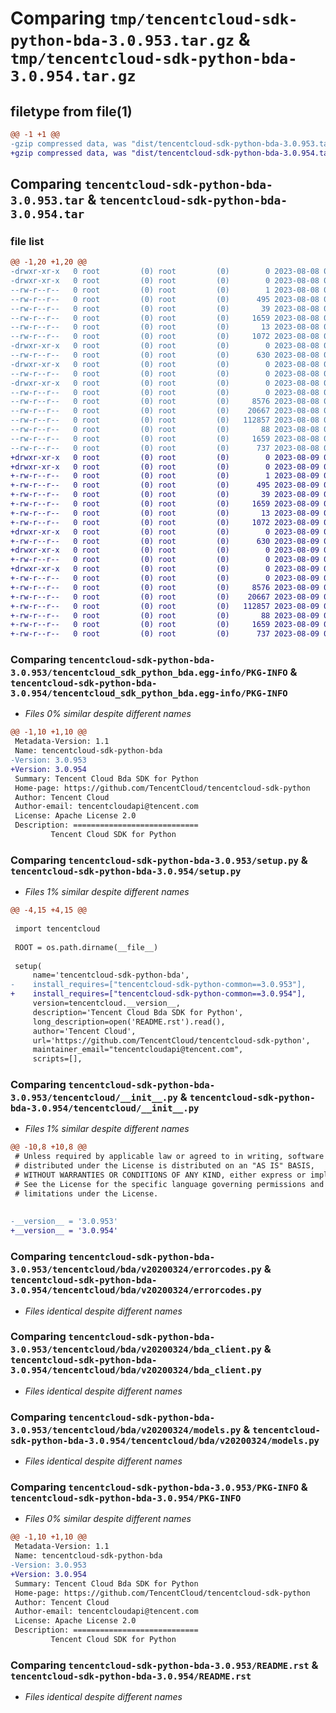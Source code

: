 # Comparing `tmp/tencentcloud-sdk-python-bda-3.0.953.tar.gz` & `tmp/tencentcloud-sdk-python-bda-3.0.954.tar.gz`

## filetype from file(1)

```diff
@@ -1 +1 @@
-gzip compressed data, was "dist/tencentcloud-sdk-python-bda-3.0.953.tar", last modified: Tue Aug  8 00:18:16 2023, max compression
+gzip compressed data, was "dist/tencentcloud-sdk-python-bda-3.0.954.tar", last modified: Wed Aug  9 00:18:30 2023, max compression
```

## Comparing `tencentcloud-sdk-python-bda-3.0.953.tar` & `tencentcloud-sdk-python-bda-3.0.954.tar`

### file list

```diff
@@ -1,20 +1,20 @@
-drwxr-xr-x   0 root         (0) root         (0)        0 2023-08-08 00:18:16.000000 tencentcloud-sdk-python-bda-3.0.953/
-drwxr-xr-x   0 root         (0) root         (0)        0 2023-08-08 00:18:16.000000 tencentcloud-sdk-python-bda-3.0.953/tencentcloud_sdk_python_bda.egg-info/
--rw-r--r--   0 root         (0) root         (0)        1 2023-08-08 00:18:16.000000 tencentcloud-sdk-python-bda-3.0.953/tencentcloud_sdk_python_bda.egg-info/dependency_links.txt
--rw-r--r--   0 root         (0) root         (0)      495 2023-08-08 00:18:16.000000 tencentcloud-sdk-python-bda-3.0.953/tencentcloud_sdk_python_bda.egg-info/SOURCES.txt
--rw-r--r--   0 root         (0) root         (0)       39 2023-08-08 00:18:16.000000 tencentcloud-sdk-python-bda-3.0.953/tencentcloud_sdk_python_bda.egg-info/requires.txt
--rw-r--r--   0 root         (0) root         (0)     1659 2023-08-08 00:18:16.000000 tencentcloud-sdk-python-bda-3.0.953/tencentcloud_sdk_python_bda.egg-info/PKG-INFO
--rw-r--r--   0 root         (0) root         (0)       13 2023-08-08 00:18:16.000000 tencentcloud-sdk-python-bda-3.0.953/tencentcloud_sdk_python_bda.egg-info/top_level.txt
--rw-r--r--   0 root         (0) root         (0)     1072 2023-08-08 00:18:15.000000 tencentcloud-sdk-python-bda-3.0.953/setup.py
-drwxr-xr-x   0 root         (0) root         (0)        0 2023-08-08 00:18:16.000000 tencentcloud-sdk-python-bda-3.0.953/tencentcloud/
--rw-r--r--   0 root         (0) root         (0)      630 2023-08-08 00:18:15.000000 tencentcloud-sdk-python-bda-3.0.953/tencentcloud/__init__.py
-drwxr-xr-x   0 root         (0) root         (0)        0 2023-08-08 00:18:16.000000 tencentcloud-sdk-python-bda-3.0.953/tencentcloud/bda/
--rw-r--r--   0 root         (0) root         (0)        0 2023-08-08 00:18:15.000000 tencentcloud-sdk-python-bda-3.0.953/tencentcloud/bda/__init__.py
-drwxr-xr-x   0 root         (0) root         (0)        0 2023-08-08 00:18:16.000000 tencentcloud-sdk-python-bda-3.0.953/tencentcloud/bda/v20200324/
--rw-r--r--   0 root         (0) root         (0)        0 2023-08-08 00:18:15.000000 tencentcloud-sdk-python-bda-3.0.953/tencentcloud/bda/v20200324/__init__.py
--rw-r--r--   0 root         (0) root         (0)     8576 2023-08-08 00:18:15.000000 tencentcloud-sdk-python-bda-3.0.953/tencentcloud/bda/v20200324/errorcodes.py
--rw-r--r--   0 root         (0) root         (0)    20667 2023-08-08 00:18:15.000000 tencentcloud-sdk-python-bda-3.0.953/tencentcloud/bda/v20200324/bda_client.py
--rw-r--r--   0 root         (0) root         (0)   112857 2023-08-08 00:18:15.000000 tencentcloud-sdk-python-bda-3.0.953/tencentcloud/bda/v20200324/models.py
--rw-r--r--   0 root         (0) root         (0)       88 2023-08-08 00:18:16.000000 tencentcloud-sdk-python-bda-3.0.953/setup.cfg
--rw-r--r--   0 root         (0) root         (0)     1659 2023-08-08 00:18:16.000000 tencentcloud-sdk-python-bda-3.0.953/PKG-INFO
--rw-r--r--   0 root         (0) root         (0)      737 2023-08-08 00:18:15.000000 tencentcloud-sdk-python-bda-3.0.953/README.rst
+drwxr-xr-x   0 root         (0) root         (0)        0 2023-08-09 00:18:30.000000 tencentcloud-sdk-python-bda-3.0.954/
+drwxr-xr-x   0 root         (0) root         (0)        0 2023-08-09 00:18:30.000000 tencentcloud-sdk-python-bda-3.0.954/tencentcloud_sdk_python_bda.egg-info/
+-rw-r--r--   0 root         (0) root         (0)        1 2023-08-09 00:18:30.000000 tencentcloud-sdk-python-bda-3.0.954/tencentcloud_sdk_python_bda.egg-info/dependency_links.txt
+-rw-r--r--   0 root         (0) root         (0)      495 2023-08-09 00:18:30.000000 tencentcloud-sdk-python-bda-3.0.954/tencentcloud_sdk_python_bda.egg-info/SOURCES.txt
+-rw-r--r--   0 root         (0) root         (0)       39 2023-08-09 00:18:30.000000 tencentcloud-sdk-python-bda-3.0.954/tencentcloud_sdk_python_bda.egg-info/requires.txt
+-rw-r--r--   0 root         (0) root         (0)     1659 2023-08-09 00:18:30.000000 tencentcloud-sdk-python-bda-3.0.954/tencentcloud_sdk_python_bda.egg-info/PKG-INFO
+-rw-r--r--   0 root         (0) root         (0)       13 2023-08-09 00:18:30.000000 tencentcloud-sdk-python-bda-3.0.954/tencentcloud_sdk_python_bda.egg-info/top_level.txt
+-rw-r--r--   0 root         (0) root         (0)     1072 2023-08-09 00:18:30.000000 tencentcloud-sdk-python-bda-3.0.954/setup.py
+drwxr-xr-x   0 root         (0) root         (0)        0 2023-08-09 00:18:30.000000 tencentcloud-sdk-python-bda-3.0.954/tencentcloud/
+-rw-r--r--   0 root         (0) root         (0)      630 2023-08-09 00:18:30.000000 tencentcloud-sdk-python-bda-3.0.954/tencentcloud/__init__.py
+drwxr-xr-x   0 root         (0) root         (0)        0 2023-08-09 00:18:30.000000 tencentcloud-sdk-python-bda-3.0.954/tencentcloud/bda/
+-rw-r--r--   0 root         (0) root         (0)        0 2023-08-09 00:18:30.000000 tencentcloud-sdk-python-bda-3.0.954/tencentcloud/bda/__init__.py
+drwxr-xr-x   0 root         (0) root         (0)        0 2023-08-09 00:18:30.000000 tencentcloud-sdk-python-bda-3.0.954/tencentcloud/bda/v20200324/
+-rw-r--r--   0 root         (0) root         (0)        0 2023-08-09 00:18:30.000000 tencentcloud-sdk-python-bda-3.0.954/tencentcloud/bda/v20200324/__init__.py
+-rw-r--r--   0 root         (0) root         (0)     8576 2023-08-09 00:18:30.000000 tencentcloud-sdk-python-bda-3.0.954/tencentcloud/bda/v20200324/errorcodes.py
+-rw-r--r--   0 root         (0) root         (0)    20667 2023-08-09 00:18:30.000000 tencentcloud-sdk-python-bda-3.0.954/tencentcloud/bda/v20200324/bda_client.py
+-rw-r--r--   0 root         (0) root         (0)   112857 2023-08-09 00:18:30.000000 tencentcloud-sdk-python-bda-3.0.954/tencentcloud/bda/v20200324/models.py
+-rw-r--r--   0 root         (0) root         (0)       88 2023-08-09 00:18:30.000000 tencentcloud-sdk-python-bda-3.0.954/setup.cfg
+-rw-r--r--   0 root         (0) root         (0)     1659 2023-08-09 00:18:30.000000 tencentcloud-sdk-python-bda-3.0.954/PKG-INFO
+-rw-r--r--   0 root         (0) root         (0)      737 2023-08-09 00:18:30.000000 tencentcloud-sdk-python-bda-3.0.954/README.rst
```

### Comparing `tencentcloud-sdk-python-bda-3.0.953/tencentcloud_sdk_python_bda.egg-info/PKG-INFO` & `tencentcloud-sdk-python-bda-3.0.954/tencentcloud_sdk_python_bda.egg-info/PKG-INFO`

 * *Files 0% similar despite different names*

```diff
@@ -1,10 +1,10 @@
 Metadata-Version: 1.1
 Name: tencentcloud-sdk-python-bda
-Version: 3.0.953
+Version: 3.0.954
 Summary: Tencent Cloud Bda SDK for Python
 Home-page: https://github.com/TencentCloud/tencentcloud-sdk-python
 Author: Tencent Cloud
 Author-email: tencentcloudapi@tencent.com
 License: Apache License 2.0
 Description: ============================
         Tencent Cloud SDK for Python
```

### Comparing `tencentcloud-sdk-python-bda-3.0.953/setup.py` & `tencentcloud-sdk-python-bda-3.0.954/setup.py`

 * *Files 1% similar despite different names*

```diff
@@ -4,15 +4,15 @@
 
 import tencentcloud
 
 ROOT = os.path.dirname(__file__)
 
 setup(
     name='tencentcloud-sdk-python-bda',
-    install_requires=["tencentcloud-sdk-python-common==3.0.953"],
+    install_requires=["tencentcloud-sdk-python-common==3.0.954"],
     version=tencentcloud.__version__,
     description='Tencent Cloud Bda SDK for Python',
     long_description=open('README.rst').read(),
     author='Tencent Cloud',
     url='https://github.com/TencentCloud/tencentcloud-sdk-python',
     maintainer_email="tencentcloudapi@tencent.com",
     scripts=[],
```

### Comparing `tencentcloud-sdk-python-bda-3.0.953/tencentcloud/__init__.py` & `tencentcloud-sdk-python-bda-3.0.954/tencentcloud/__init__.py`

 * *Files 1% similar despite different names*

```diff
@@ -10,8 +10,8 @@
 # Unless required by applicable law or agreed to in writing, software
 # distributed under the License is distributed on an "AS IS" BASIS,
 # WITHOUT WARRANTIES OR CONDITIONS OF ANY KIND, either express or implied.
 # See the License for the specific language governing permissions and
 # limitations under the License.
 
 
-__version__ = '3.0.953'
+__version__ = '3.0.954'
```

### Comparing `tencentcloud-sdk-python-bda-3.0.953/tencentcloud/bda/v20200324/errorcodes.py` & `tencentcloud-sdk-python-bda-3.0.954/tencentcloud/bda/v20200324/errorcodes.py`

 * *Files identical despite different names*

### Comparing `tencentcloud-sdk-python-bda-3.0.953/tencentcloud/bda/v20200324/bda_client.py` & `tencentcloud-sdk-python-bda-3.0.954/tencentcloud/bda/v20200324/bda_client.py`

 * *Files identical despite different names*

### Comparing `tencentcloud-sdk-python-bda-3.0.953/tencentcloud/bda/v20200324/models.py` & `tencentcloud-sdk-python-bda-3.0.954/tencentcloud/bda/v20200324/models.py`

 * *Files identical despite different names*

### Comparing `tencentcloud-sdk-python-bda-3.0.953/PKG-INFO` & `tencentcloud-sdk-python-bda-3.0.954/PKG-INFO`

 * *Files 0% similar despite different names*

```diff
@@ -1,10 +1,10 @@
 Metadata-Version: 1.1
 Name: tencentcloud-sdk-python-bda
-Version: 3.0.953
+Version: 3.0.954
 Summary: Tencent Cloud Bda SDK for Python
 Home-page: https://github.com/TencentCloud/tencentcloud-sdk-python
 Author: Tencent Cloud
 Author-email: tencentcloudapi@tencent.com
 License: Apache License 2.0
 Description: ============================
         Tencent Cloud SDK for Python
```

### Comparing `tencentcloud-sdk-python-bda-3.0.953/README.rst` & `tencentcloud-sdk-python-bda-3.0.954/README.rst`

 * *Files identical despite different names*


